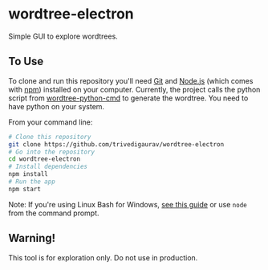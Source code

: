 # wordtree-electron
Simple GUI to explore wordtrees.

## To Use

To clone and run this repository you'll need [Git](https://git-scm.com) and [Node.js](https://nodejs.org/en/download/) (which comes with [npm](http://npmjs.com)) installed on your computer. Currently, the project calls the python script from [wordtree-python-cmd](https://github.com/trivedigaurav/wordtree-python-cmd) to generate the wordtree. You need to have python on your system.


From your command line:

```bash
# Clone this repository
git clone https://github.com/trivedigaurav/wordtree-electron
# Go into the repository
cd wordtree-electron
# Install dependencies
npm install
# Run the app
npm start
```

Note: If you're using Linux Bash for Windows, [see this guide](https://www.howtogeek.com/261575/how-to-run-graphical-linux-desktop-applications-from-windows-10s-bash-shell/) or use `node` from the command prompt.

## Warning!
This tool is for exploration only. Do not use in production.
